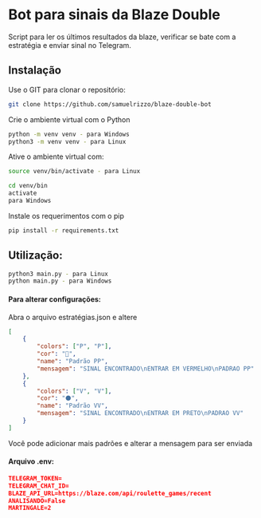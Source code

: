 # Bot para sinais da Blaze Double

Script para ler os últimos resultados da blaze, verificar se bate com a estratégia e enviar sinal no Telegram.
## Instalação

Use o GIT para clonar o repositório:
```bash
git clone https://github.com/samuelrizzo/blaze-double-bot
```
Crie o ambiente virtual com o Python
```bash
python -m venv venv - para Windows
python3 -m venv venv - para Linux
```

Ative o ambiente virtual com:
```bash
source venv/bin/activate - para Linux

cd venv/bin
activate
para Windows
```
Instale os requerimentos com o pip

```bash
pip install -r requirements.txt
```

## Utilização:

```bash
python3 main.py - para Linux
python main.py - para Windows
```
#### Para alterar configurações:
Abra o arquivo estratégias.json e altere
```json
[
    {
        "colors": ["P", "P"],
        "cor": "🛑",
        "name": "Padrão PP",
        "mensagem": "SINAL ENCONTRADO\nENTRAR EM VERMELHO\nPADRAO PP"
    },    
    {
        "colors": ["V", "V"],
        "cor": "⚫️",
        "name": "Padrão VV",
        "mensagem": "SINAL ENCONTRADO\nENTRAR EM PRETO\nPADRAO VV"
    }
]

```
Você pode adicionar mais padrões e alterar a mensagem para ser enviada
#### Arquivo .env:

```json
TELEGRAM_TOKEN=
TELEGRAM_CHAT_ID=
BLAZE_API_URL=https://blaze.com/api/roulette_games/recent
ANALISANDO=False
MARTINGALE=2
```
